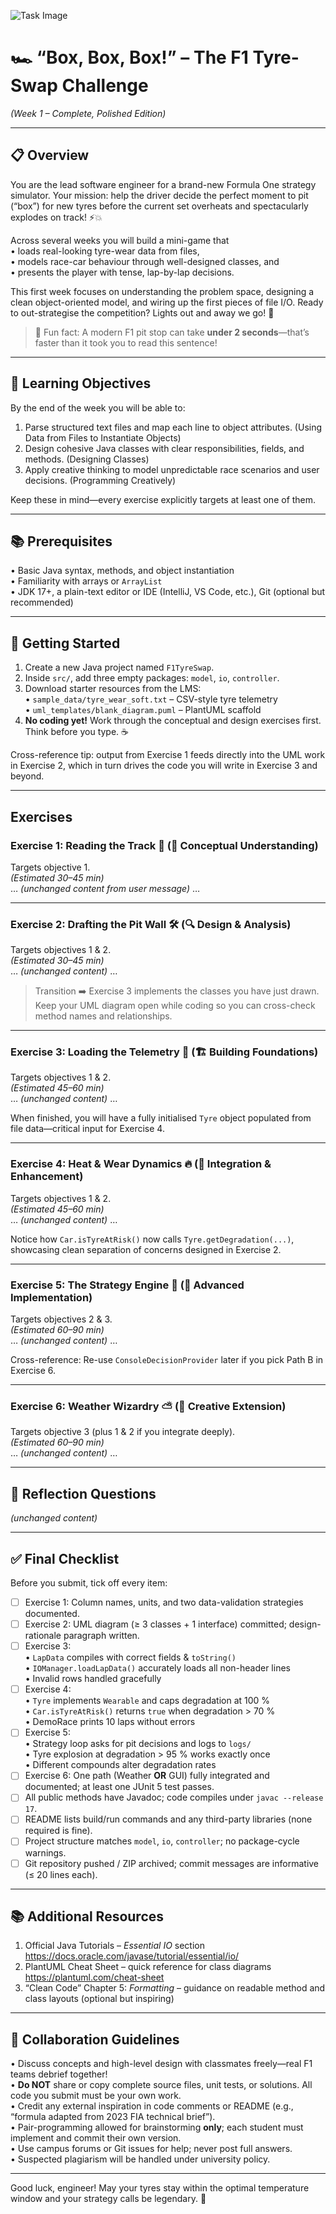 ![Task Image](images/task_image_20250630_230038.png)

# 🏎️ “Box, Box, Box!” – The F1 Tyre-Swap Challenge  
*(Week 1 – Complete, Polished Edition)*

---

## 📋 Overview
You are the lead software engineer for a brand-new Formula One strategy simulator. Your mission: help the driver decide the perfect moment to pit (“box”) for new tyres before the current set overheats and spectacularly explodes on track! ⚡️💥

Across several weeks you will build a mini-game that  
• loads real-looking tyre-wear data from files,  
• models race-car behaviour through well-designed classes, and  
• presents the player with tense, lap-by-lap decisions.

This first week focuses on understanding the problem space, designing a clean object-oriented model, and wiring up the first pieces of file I/O. Ready to out-strategise the competition? Lights out and away we go! 🚦

> 🏁 Fun fact: A modern F1 pit stop can take **under 2 seconds**—that’s faster than it took you to read this sentence!

---

## 🎯 Learning Objectives
By the end of the week you will be able to:  
1. Parse structured text files and map each line to object attributes. (Using Data from Files to Instantiate Objects)  
2. Design cohesive Java classes with clear responsibilities, fields, and methods. (Designing Classes)  
3. Apply creative thinking to model unpredictable race scenarios and user decisions. (Programming Creatively)  

Keep these in mind—every exercise explicitly targets at least one of them.

---

## 📚 Prerequisites
• Basic Java syntax, methods, and object instantiation  
• Familiarity with arrays or `ArrayList`  
• JDK 17+, a plain-text editor or IDE (IntelliJ, VS Code, etc.), Git (optional but recommended)

---

## 🚀 Getting Started
1. Create a new Java project named `F1TyreSwap`.  
2. Inside `src/`, add three empty packages: `model`, `io`, `controller`.  
3. Download starter resources from the LMS:  
   • `sample_data/tyre_wear_soft.txt` – CSV-style tyre telemetry  
   • `uml_templates/blank_diagram.puml` – PlantUML scaffold  
4. **No coding yet!** Work through the conceptual and design exercises first. Think before you type. ☕

Cross-reference tip: output from Exercise 1 feeds directly into the UML work in Exercise 2, which in turn drives the code you will write in Exercise 3 and beyond.

---

## Exercises

### Exercise 1: Reading the Track 🏁 (📖 Conceptual Understanding)
Targets objective 1.  
*(Estimated 30–45 min)*  
… *(unchanged content from user message)* …

---

### Exercise 2: Drafting the Pit Wall 🛠️ (🔍 Design & Analysis)
Targets objectives 1 & 2.  
*(Estimated 30–45 min)*  
… *(unchanged content)* …

> Transition ➡️ Exercise 3 implements the classes you have just drawn. Keep your UML diagram open while coding so you can cross-check method names and relationships.

---

### Exercise 3: Loading the Telemetry 📡 (🏗️ Building Foundations)
Targets objectives 1 & 2.  
*(Estimated 45–60 min)*  
… *(unchanged content)* …

When finished, you will have a fully initialised `Tyre` object populated from file data—critical input for Exercise 4.

---

### Exercise 4: Heat & Wear Dynamics 🔥 (🔄 Integration & Enhancement)
Targets objectives 1 & 2.  
*(Estimated 45–60 min)*  
… *(unchanged content)* …

Notice how `Car.isTyreAtRisk()` now calls `Tyre.getDegradation(...)`, showcasing clean separation of concerns designed in Exercise 2.

---

### Exercise 5: The Strategy Engine 🤯 (🚀 Advanced Implementation)
Targets objectives 2 & 3.  
*(Estimated 60–90 min)*  
… *(unchanged content)* …

Cross-reference: Re-use `ConsoleDecisionProvider` later if you pick Path B in Exercise 6.

---

### Exercise 6: Weather Wizardry ⛅️ (🌟 Creative Extension)
Targets objective 3 (plus 1 & 2 if you integrate deeply).  
*(Estimated 60–90 min)*  
… *(unchanged content)* …

---

## 🤔 Reflection Questions
*(unchanged content)*

---

## ✅ Final Checklist
Before you submit, tick off every item:

- [ ] Exercise 1: Column names, units, and two data-validation strategies documented.  
- [ ] Exercise 2: UML diagram (≥ 3 classes + 1 interface) committed; design-rationale paragraph written.  
- [ ] Exercise 3:  
  • `LapData` compiles with correct fields & `toString()`  
  • `IOManager.loadLapData()` accurately loads all non-header lines  
  • Invalid rows handled gracefully  
- [ ] Exercise 4:  
  • `Tyre` implements `Wearable` and caps degradation at 100 %  
  • `Car.isTyreAtRisk()` returns `true` when degradation > 70 %  
  • DemoRace prints 10 laps without errors  
- [ ] Exercise 5:  
  • Strategy loop asks for pit decisions and logs to `logs/`  
  • Tyre explosion at degradation > 95 % works exactly once  
  • Different compounds alter degradation rates  
- [ ] Exercise 6: One path (Weather **OR** GUI) fully integrated and documented; at least one JUnit 5 test passes.  
- [ ] All public methods have Javadoc; code compiles under `javac --release 17`.  
- [ ] README lists build/run commands and any third-party libraries (none required is fine).  
- [ ] Project structure matches `model`, `io`, `controller`; no package-cycle warnings.  
- [ ] Git repository pushed / ZIP archived; commit messages are informative (≤ 20 lines each).  

---

## 📚 Additional Resources
1. Official Java Tutorials – *Essential IO* section  
   https://docs.oracle.com/javase/tutorial/essential/io/  
2. PlantUML Cheat Sheet – quick reference for class diagrams  
   https://plantuml.com/cheat-sheet  
3. “Clean Code” Chapter 5: *Formatting* – guidance on readable method and class layouts (optional but inspiring)

---

## 🤝 Collaboration Guidelines
• Discuss concepts and high-level design with classmates freely—real F1 teams debrief together!  
• **Do NOT** share or copy complete source files, unit tests, or solutions. All code you submit must be your own work.  
• Credit any external inspiration in code comments or README (e.g., “formula adapted from 2023 FIA technical brief”).  
• Pair-programming allowed for brainstorming **only**; each student must implement and commit their own version.  
• Use campus forums or Git issues for help; never post full answers.  
• Suspected plagiarism will be handled under university policy.

---

Good luck, engineer! May your tyres stay within the optimal temperature window and your strategy calls be legendary. 🏁
